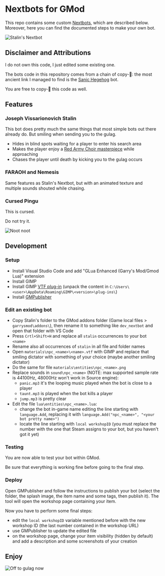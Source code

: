 # Nextbots for GMod

This repo contains some custom [Nextbots](https://wiki.facepunch.com/gmod/NextBot_NPC_Creation), which are described below.
Moreover, here you can find the documented steps to make your own bot.

![Stalin's Nextbot](https://i.giphy.com/media/TfrRHDgovbCqiQZfWk/giphy.webp)

## Disclaimer and Attributions

I do not own this code, I just edited some existing one.

The bots code in this repository comes from a chain of copy-🍝: the most ancient link I managed to find is the [Sanic Hegehog](https://steamcommunity.com/sharedfiles/filedetails/?id=174117071) bot.

You are free to copy-🍝 this code as well.

## Features

### Joseph Vissarionovich Stalin

This bot does pretty much the same things that most simple bots out there already do.
But smiling when sending you to the gulag.

  * Hides in blind spots waiting for a player to enter his search area
  * Makes the player enjoy a [Red Army Choir masterpiece](https://www.youtube.com/watch?v=zgKazTrhXmI) while approaching
  * Chases the player until death by kicking you to the gulag occurs

### FARAOH and Nemesis

Same features as Stalin's Nextbot, but with an animated texture and multiple sounds shouted while chasing.

### Cursed Pingu

This is cursed.

Do not try it.

![Noot noot](https://media1.giphy.com/media/mVV95S4e083h4HeGBr/giphy.gif?cid=790b7611c64ede89f31888d62ebfb4532455f785c55642f2&rid=giphy.gif&ct=g)

## Development

### Setup

  * Install Visual Studio Code and add "GLua Enhanced (Garry's Mod/Gmod Lua)" extension
  * Install GIMP
  * Install GIMP [VTF plug-in](https://github.com/Artfunkel/gimp-vtf/releases) (unpack the content in `C:\Users\<user>\AppData\Roaming\GIMP\<version>\plug-ins\`)
  * Install [GMPublisher](https://github.com/WilliamVenner/gmpublisher/releases)

### Edit an existing bot

  * Copy Stalin's folder to the GMod addons folder (Game local files > `garrysmod\addons\`), then rename it to something like `dev_nextbot` and open that folder with VS Code
  * Press `Crtl+Shift+H` and replace all `stalin` occurrences to your bot `<name>`
  * Rename also all occurrences of `stalin` in all file and folder names
  * Open `materials\npc_<name>\<name>.vtf` with GIMP and replace that smiling dictator with something of your choice (maybe another smiling dictator)
  * Do the same for file `materials\entities\npc_<name>.png`
  * Replace sounds in `sound\npc_<name>` (NOTE: max supported sample rate is 44100Hz, 48000Hz won't work in Source engine):
    * `panic.mp3` it's the looping music played when the bot is close to a player
    * `taunt.mp3` is played when the bot kills a player
    * `jump.mp3` is pretty clear
  * Edit the file `lua\entities\npc_<name>.lua`:
    * change the bot in-game name editing the line starting with `language.Add`, replacing it with `language.Add("npc_<name>", "<your bot pretty name>")`
    * locate the line starting with `local workshopID` (you must replace the number with the one that Steam assigns to your bot, but you haven't got it yet)

### Testing

You are now able to test your bot within GMod.

Be sure that everything is working fine before going to the final step.

### Deploy

Open GMPublisher and follow the instructions to publish your bot (select the folder, the splash image, the item name and some tags, then publish it).
The tool will open the workshop page containing your item.

Now you have to perform some final steps:

  * edit the `local workshopID` variable mentioned before with the new workshop ID (the last number contained in the workshop URL)
  * use GMPublisher to update the edited file
  * on the workshop page, change your item visibility (hidden by default) and add a description and some screenshots of your creation

## Enjoy

![Off to gulag now](https://c.tenor.com/ZT28EZnoYEwAAAAC/off-to-gulag-gulag.gif)
